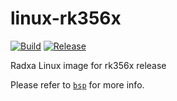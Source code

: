 # linux-rk356x

[![Build](https://github.com/radxa-pkg/linux-rk356x/actions/workflows/build.yml/badge.svg)](https://github.com/radxa-pkg/linux-rk356x/actions/workflows/build.yml) [![Release](https://github.com/radxa-pkg/linux-rk356x/actions/workflows/release.yml/badge.svg)](https://github.com/radxa-pkg/linux-rk356x/actions/workflows/release.yml)

Radxa Linux image for rk356x release

Please refer to [`bsp`](https://github.com/radxa-repo/bsp/) for more info.
